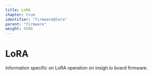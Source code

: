 ```yaml
---
title: LoRA
chapter: true
identifier: "firmware@lora"
parent: "firmware"
weight: 4500
---
```


# LoRA

Information specific on LoRA operation on insigh.io board firmware.
